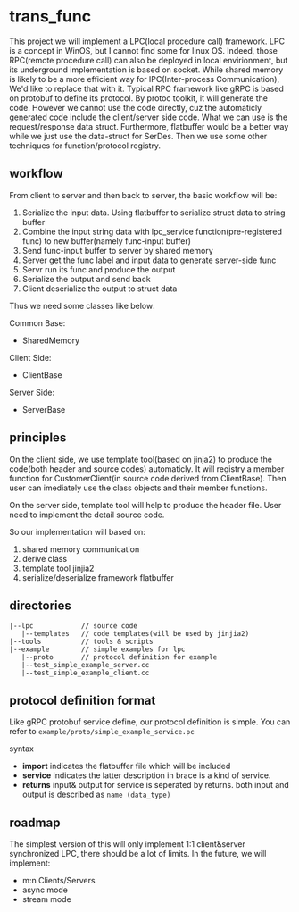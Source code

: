 # trans_func

This project we will implement a LPC(local procedure call) framework. LPC is a concept in WinOS, but I cannot find some for linux OS.
Indeed, those RPC(remote procedure call) can also be deployed in local envirionment, but its underground implementation is based on socket.
While shared memory is likely to be a more efficient way for IPC(Inter-process Communication), We'd like to replace that with it.
Typical RPC framework like gRPC is based on protobuf to define its protocol. By protoc toolkit, it will generate the code. However we cannot use
the code directly, cuz the automaticly generated code include the client/server side code. What we can use is the request/response data struct.
Furthermore, flatbuffer would be a better way while we just use the data-struct for SerDes. Then we use some other techniques for function/protocol registry.

## workflow

From client to server and then back to server, the basic workflow will be:
1. Serialize the input data. Using flatbuffer to serialize struct data to string buffer
2. Combine the input string data with lpc_service function(pre-registered func) to new buffer(namely func-input buffer)
3. Send func-input buffer to server by shared memory
4. Server get the func label and input data to generate server-side func
5. Servr run its func and produce the output
6. Serialize the output and send back
7. Client deserialize the output to struct data

Thus we need some classes like below:

Common Base:

* SharedMemory

Client Side:

* ClientBase

Server Side:

* ServerBase

## principles

On the client side, we use template tool(based on jinja2) to produce the code(both header and source codes) automaticly. It will registry a member function for CustomerClient(in source code derived from ClientBase). Then user can imediately use the class objects and their member functions.

On the server side, template tool will help to produce the header file. User need to implement the detail source code.

So our implementation will based on:
1. shared memory communication
2. derive class
3. template tool jinjia2
4. serialize/deserialize framework flatbuffer

## directories

```
|--lpc            // source code
   |--templates   // code templates(will be used by jinjia2)
|--tools          // tools & scripts
|--example        // simple examples for lpc
   |--proto       // protocol definition for example
   |--test_simple_example_server.cc
   |--test_simple_example_client.cc
```

## protocol definition format

Like gRPC protobuf service define, our protocol definition is simple. You can refer to ```example/proto/simple_example_service.pc```

syntax

* **import** indicates the flatbuffer file which will be included
* **service** indicates the latter description in brace is a kind of service. 
* **returns** input& output for service is seperated by returns. both input and output is described as ```name (data_type)```

## roadmap

The simplest version of this will only implement 1:1 client&server synchronized LPC, there should be a lot of limits. In the future, we will implement:

* m:n Clients/Servers
* async mode
* stream mode
